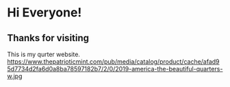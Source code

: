 # Hi Everyone!
## Thanks for visiting
This is my qurter website.  
https://www.thepatrioticmint.com/pub/media/catalog/product/cache/afad95d7734d2fa6d0a8ba78597182b7/2/0/2019-america-the-beautiful-quarters-w.jpg
